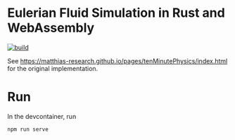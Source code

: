 # Eulerian Fluid Simulation in Rust and WebAssembly

[![build](https://github.com/ssoudan/fluid-simulation-rs/actions/workflows/ci.yml/badge.svg)](https://github.com/ssoudan/fluid-simulation-rs/actions/workflows/ci.yml)

See https://matthias-research.github.io/pages/tenMinutePhysics/index.html for the original implementation.

# Run

In the devcontainer, run

```bash
npm run serve
```

